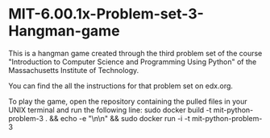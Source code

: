 # MIT-6.00.1x-Problem-set-3-Hangman-game


This is a hangman game created through the third problem set of the course "Introduction to Computer Science and Programming Using Python" of the Massachusetts Institute of Technology.


You can find the all the instructions for that problem set on edx.org.


To play the game, open the repository containing the pulled files in your UNIX terminal and run the following line:
sudo docker build -t mit-python-problem-3 . && echo -e "\n\n" && sudo docker run -i -t mit-python-problem-3
